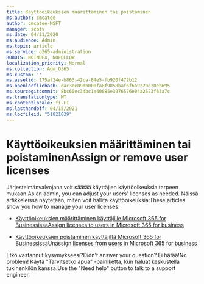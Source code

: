```yaml
---
title: Käyttöoikeuksien määrittäminen tai poistaminen
ms.author: cmcatee
author: cmcatee-MSFT
manager: scotv
ms.date: 04/21/2020
ms.audience: Admin
ms.topic: article
ms.service: o365-administration
ROBOTS: NOINDEX, NOFOLLOW
localization_priority: Normal
ms.collection: Adm_O365
ms.custom: ''
ms.assetid: 175af24e-b863-42ca-84e5-fb920f472b12
ms.openlocfilehash: dac3ee09db000fa8f9058baf6f6a9220e20eb695
ms.sourcegitcommit: 8bc60ec34bc1e40685e3976576e04a2623f63a7c
ms.translationtype: MT
ms.contentlocale: fi-FI
ms.lasthandoff: 04/15/2021
ms.locfileid: "51821039"
---
```

# <a name="assign-or-remove-user-licenses"></a><span data-ttu-id="96036-102">Käyttöoikeuksien määrittäminen tai poistaminen</span><span class="sxs-lookup"><span data-stu-id="96036-102">Assign or remove user licenses</span></span>

<span data-ttu-id="96036-103">Järjestelmänvalvojana voit säätää käyttäjien käyttöoikeuksia tarpeen mukaan.</span><span class="sxs-lookup"><span data-stu-id="96036-103">As an admin, you can adjust your users' licenses as needed.</span></span> <span data-ttu-id="96036-104">Näissä artikkeleissa näytetään, miten voit hallita käyttöoikeuksia:</span><span class="sxs-lookup"><span data-stu-id="96036-104">These articles show you how to manage your user licenses:</span></span>
  
- [<span data-ttu-id="96036-105">Käyttöoikeuksien määrittäminen käyttäjille Microsoft 365 for Businessissa</span><span class="sxs-lookup"><span data-stu-id="96036-105">Assign licenses to users in Microsoft 365 for business</span></span>](https://docs.microsoft.com/azure/active-directory/fundamentals/license-users-groups?context=azure/active-directory/users-groups-roles/context/ugr-context)

- [<span data-ttu-id="96036-106">Käyttöoikeuksien poistaminen käyttäjiltä Microsoft 365 for Businessissa</span><span class="sxs-lookup"><span data-stu-id="96036-106">Unassign licenses from users in Microsoft 365 for business</span></span>](https://docs.microsoft.com/azure/active-directory/fundamentals/license-users-groups?context=azure/active-directory/users-groups-roles/context/ugr-context#remove-a-license)

<span data-ttu-id="96036-107">Etkö vastannut kysymykseesi?</span><span class="sxs-lookup"><span data-stu-id="96036-107">Didn't answer your question?</span></span> <span data-ttu-id="96036-108">Ei hätää!</span><span class="sxs-lookup"><span data-stu-id="96036-108">No problem!</span></span> <span data-ttu-id="96036-109">Käytä "Tarvitsetko apua" -painiketta, kun haluat keskustella tukihenkilön kanssa.</span><span class="sxs-lookup"><span data-stu-id="96036-109">Use the "Need help" button to talk to a support engineer.</span></span>